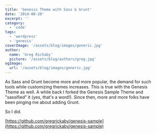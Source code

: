 ```yaml
---
title: 'Genesis Theme with Sass & Grunt'
date: '2014-08-20'
excerpt: ''
category:
  - 'code'
tags:
  - 'wordpress'
  - 'genesis'
coverImage: '/assets/blog/images/generic.jpg'
author:
  name: 'Greg Rickaby'
  picture: '/assets/blog/authors/greg.jpg'
ogImage:
  url: '/assets/blog/images/generic.jpg'
---
```


As Sass and Grunt become more and more popular, the demand for such tools while customizing themes increases. This is true with the Genesis Theme as well. A while back I forked the Genesis Sample Theme and "sassified" it (yes, that's a word!). Since then, more and more folks have been pinging me about adding Grunt.

So I did.

[https://github.com/gregrickaby/genesis-sample](https://github.com/gregrickaby/genesis-sample)
